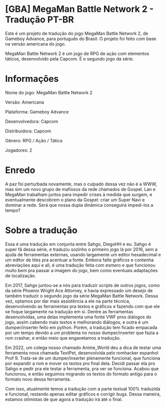 # [GBA] MegaMan Battle Network 2 - Tradução PT-BR

Este é um projeto de tradução do jogo MegaMan Battle Network 2, de Gameboy Advance, para português do Brasil. O projeto foi feito com base na versão americana do jogo.

MegaMan Battle Network 2 é um jogo de RPG de ação com elementos táticos, desenvolvido pela Capcom. É o segundo jogo da série.

# Informações

Nome do jogo: MegaMan Battle Network 2

Versão: Americana

Plataforma: Gameboy Advance

Desenvolvedora: Capcom

Distribuidora: Capcom

Gênero: RPG / Ação / Tática

Jogadores: 2

# Enredo

A paz foi perturbada novamente, mas o culpado dessa vez não é a WWW, mas sim um novo grupo de mafiosos da rede chamados de Gospel. Lan e MegaMan trabalham juntos para impedir crises à medida que surgem, e eventualmente descobrem o plano da Gospel: criar um Super Navi e dominar a rede. Será que nossa dupla dinâmica conseguirá impedi-los a tempo?

# Sobre a tradução

Essa é uma tradução em conjunta entre Sahgo, DiegoHH e eu. Sahgo é super fã dessa série, e traduziu sozinho o primeiro jogo lá por 2016, sem a ajuda de ferramentas externas, usando largamente um editor hexadecimal e um editor de tiles pra acentuar a fonte. Embora falte gráficos e contenha abreviações aqui e ali, é uma tradução feita com esmero e que funcionou muito bem pra passar a imagem do jogo, bem como eventuais adaptações de localização.

Em 2017, Sahgo juntou-se a nós para traduzir scripts de outros jogos, como da série Phoenix Wright Ace Attorney, e havia expressado um desejo de também traduzir o segundo jogo da série MegaMan Battle Network. Dessa vez, optamos por dar mais assistência a ele na parte técnica, desenvolvendo as ferramentas pra textos e gráficos e fazendo com que ele se foque largamente na tradução em si. Dentre as ferramentas desenvolvidas, uma delas implementa uma fonte VWF pros diálogos do jogo, assim cabendo mais textos e melhorando diálogos, e outra é um dumper/inserter feito em python. Porém, a tradução tem ficado empacada por um tempo devido a um problema no nosso dumper/inserter que fazia a rom crashar, e então meio que engavetamos a tradução.

Em 2022, um colega nosso chamado Anime_World deu a dica de testar uma ferramenta nova chamada TextPet, desenvolvida pelo romhacker espanhol Prof 9. Trata-se de um dumper/inserter plenamente funcional, que funciona por expandir a rom e mover os textos pro final dela. Decidi passar ela pro Sahgo e pedir pra ele testar a ferramenta, pra ver se funciona. Acabou que funcionou, e então seguimos migrando os textos do formato antigo para o formato novo dessa ferramenta.

Com isso, atualmente temos a tradução com a parte textual 100% traduzida e funcional, restando apenas editar gráficos e corrigir bugs. Dessa maneira, estamos otimistas de que agora a tradução irá até o final.